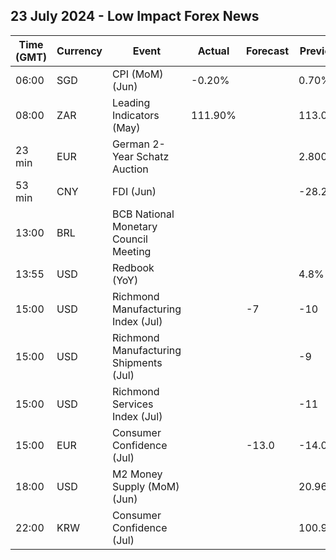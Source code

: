 ## 23 July 2024 - Low Impact Forex News

| Time (GMT) | Currency | Event | Actual | Forecast | Previous |
|------|----------|-------|--------|----------|----------|
| 06:00 | SGD | CPI (MoM) (Jun) | -0.20% |  | 0.70% |
| 08:00 | ZAR | Leading Indicators (May) | 111.90% |  | 113.00% |
| 23 min | EUR | German 2-Year Schatz Auction |  |  | 2.800% |
| 53 min | CNY | FDI (Jun) |  |  | -28.20% |
| 13:00 | BRL | BCB National Monetary Council Meeting |  |  |  |
| 13:55 | USD | Redbook (YoY) |  |  | 4.8% |
| 15:00 | USD | Richmond Manufacturing Index (Jul) |  | -7 | -10 |
| 15:00 | USD | Richmond Manufacturing Shipments (Jul) |  |  | -9 |
| 15:00 | USD | Richmond Services Index (Jul) |  |  | -11 |
| 15:00 | EUR | Consumer Confidence (Jul) |  | -13.0 | -14.0 |
| 18:00 | USD | M2 Money Supply (MoM) (Jun) |  |  | 20.96T |
| 22:00 | KRW | Consumer Confidence (Jul) |  |  | 100.9 |

